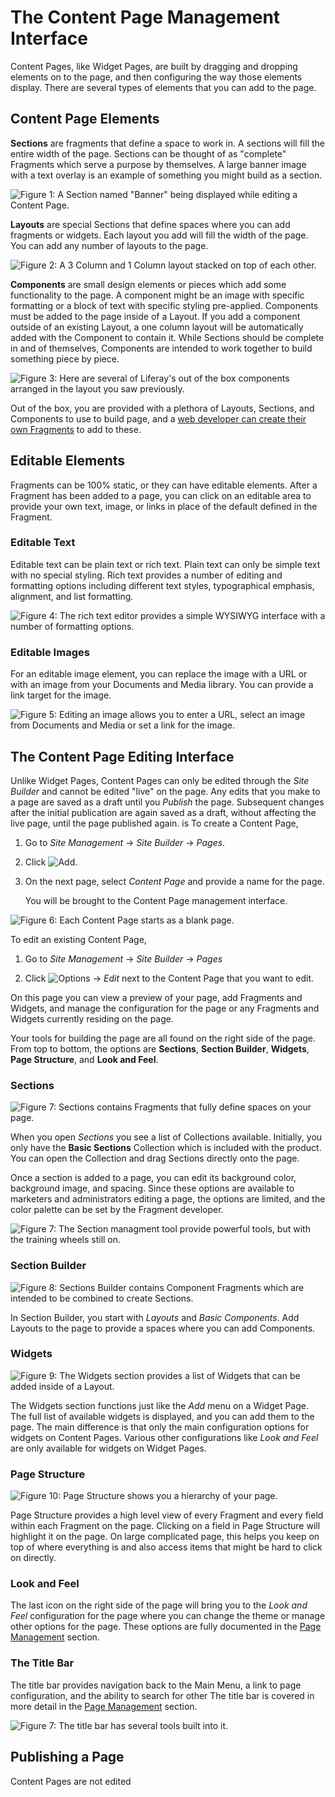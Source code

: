 # The Content Page Management Interface

Content Pages, like Widget Pages, are built by dragging and dropping elements on to the page, and then configuring the way those elements display. There are several types of elements that you can add to the page.

## Content Page Elements

**Sections** are fragments that define a space to work in. A sections will fill the entire width of the page. Sections can be thought of as "complete" Fragments which serve a purpose by themselves. A large banner image with a text overlay is an example of something you might build as a section.

![Figure 1: A Section named "Banner" being displayed while editing a Content Page. ](../../../images/content-page-section-example.png)

**Layouts** are special Sections that define spaces where you can add fragments or widgets. Each layout you add will fill the width of the page. You can add any number of layouts to the page.

![Figure 2: A 3 Column and 1 Column layout stacked on top of each other.](../../../images/content-page-layout-example.png)


**Components** are small design elements or pieces which add some functionality to the page. A component might be an image with specific formatting or a block of text with specific styling pre-applied. Components must be added to the page inside of a Layout. If you add a component outside of an existing Layout, a one column layout will be automatically added with the Component to contain it. While Sections should be complete in and of themselves, Components are intended to work together to build something piece by piece.

![Figure 3: Here are several of Liferay's out of the box components arranged in the layout you saw previously.](../../../images/content-page-component-example.png)

Out of the box, you are provided with a plethora of Layouts, Sections, and Components to use to build page, and a [web developer can create their own Fragments](dev-guide-link) to add to these.

## Editable Elements

Fragments can be 100% static, or they can have editable elements. After a Fragment has been added to a page, you can click on an editable area to provide your own text, image, or links in place of the default defined in the Fragment.

### Editable Text

Editable text can be plain text or rich text. Plain text can only be simple text with no special styling. Rich text provides a number of editing and formatting options including different text styles, typographical emphasis, alignment, and list formatting.

![Figure 4: The rich text editor provides a simple WYSIWYG interface with a number of formatting options.](../../../images/content-page-rich-text-editor.png)

### Editable Images

For an editable image element, you can replace the image with a URL or with an image from your Documents and Media library. You can provide a link target for the image.

![Figure 5: Editing an image allows you to enter a URL, select an image from Documents and Media or set a link for the image.](../../../images/content-page-image-editor.png)

## The Content Page Editing Interface

Unlike Widget Pages, Content Pages can only be edited through the *Site Builder* and cannot be edited "live" on the page. Any edits that you make to a page are saved as a draft until you *Publish* the page. Subsequent changes after the initial publication are again saved as a draft, without affecting the live page, until the page published again. is To create a Content Page,

1.  Go to *Site Management* &rarr; *Site Builder* &rarr; *Pages*.

2.  Click ![Add](../../../images/icon-add.png).

3.  On the next page, select *Content Page* and provide a name for the page.

    You will be brought to the Content Page management interface.
    
![Figure 6: Each Content Page starts as a blank page.](../../../images/content-page-edit-blank-page.png)

To edit an existing Content Page,

1.  Go to *Site Management* &rarr; *Site Builder* &rarr; *Pages*

2.  Click ![Options](../../../images/icon-edit.png) &rarr; *Edit* next to the 
    Content Page that you want to edit.
    
On this page you can view a preview of your page, add Fragments and Widgets, 
and manage the configuration for the page or any Fragments and Widgets 
currently residing on the page.

Your tools for building the page are all found on the right side of the page. From top to bottom, the options are **Sections**, **Section Builder**, **Widgets**, **Page Structure**, and **Look and Feel**.

### Sections

![Figure 7: *Sections* contains Fragments that fully define spaces on your page.](../../../images/content-page-sections-editor.png)

When you open *Sections* you see a list of Collections available. Initially, you only have the **Basic Sections** Collection which is included with the product. You can open the Collection and drag Sections directly onto the page.

Once a section is added to a page, you can edit its background color, background image, and spacing. Since these options are available to marketers and administrators editing a page, the options are limited, and the color palette can be set by the Fragment developer.

![Figure 7: The Section managment tool provide powerful tools, but with the training wheels still on.](../../../images/content-page-sections-config.png)

### Section Builder

![Figure 8: *Sections Builder* contains *Component* Fragments which are intended to be combined to create Sections.](../../../images/content-page-section-builder-editor.png)

In Section Builder, you start with *Layouts* and *Basic Components*. Add Layouts to the page to provide a spaces where you can add Components.

### Widgets

![Figure 9: The Widgets section provides a list of Widgets that can be added inside of a Layout.](../../../images/content-page-widget-editor.png)

The Widgets section functions just like the *Add* menu on a Widget Page. The full list of available widgets is displayed, and you can add them to the page.
The main difference is that only the main configuration options for widgets on Content Pages. Various other configurations like *Look and Feel* are only available for widgets on Widget Pages.

### Page Structure

![Figure 10: *Page Structure* shows you a hierarchy of your page.](../../../images/content-page-page-structure-editor.png)

Page Structure provides a high level view of every Fragment and every field within each Fragment on the page. Clicking on a field in Page Structure will highlight it on the page. On large complicated page, this helps you keep on top of where everything is and also access items that might be hard to click on directly.

### Look and Feel

The last icon on the right side of the page will bring you to the *Look and Feel* configuration for the page where you can change the theme or manage other options for the page. These options are fully documented in the [Page Management](user-guide-link) section.

### The Title Bar

The title bar provides navigation back to the Main Menu, a link to page configuration, and the ability to search for other The title bar is covered in more detail in the [Page Management](user-guide-link) section.

![Figure 7: The title bar has several tools built into it.](../../../images/content-page-edit-title-bar.png)

## Publishing a Page

Content Pages are not edited 
